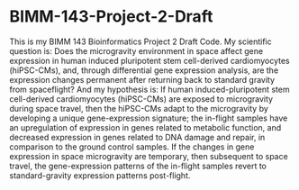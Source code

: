 # BIMM-143-Project-2-Draft
This is my BIMM 143 Bioinformatics Project 2 Draft Code. My scientific question is: Does the microgravity environment in space affect gene expression in human induced pluripotent stem cell-derived cardiomyocytes (hiPSC-CMs), and, through differential gene expression analysis, are the expression changes permanent after returning back to standard gravity from spaceflight? And my hypothesis is: If human induced-pluripotent stem cell-derived cardiomyocytes (hiPSC-CMs) are exposed to microgravity during space travel, then the hiPSC-CMs adapt to the microgravity by developing a unique gene-expression signature; the in-flight samples have an upregulation of expression in genes related to metabolic function, and decreased expression in genes related to DNA damage and repair, in comparison to the ground control samples. If the changes in gene expression in space microgravity are temporary, then subsequent to space travel, the gene-expression patterns of the in-flight samples revert to standard-gravity expression patterns post-flight.

